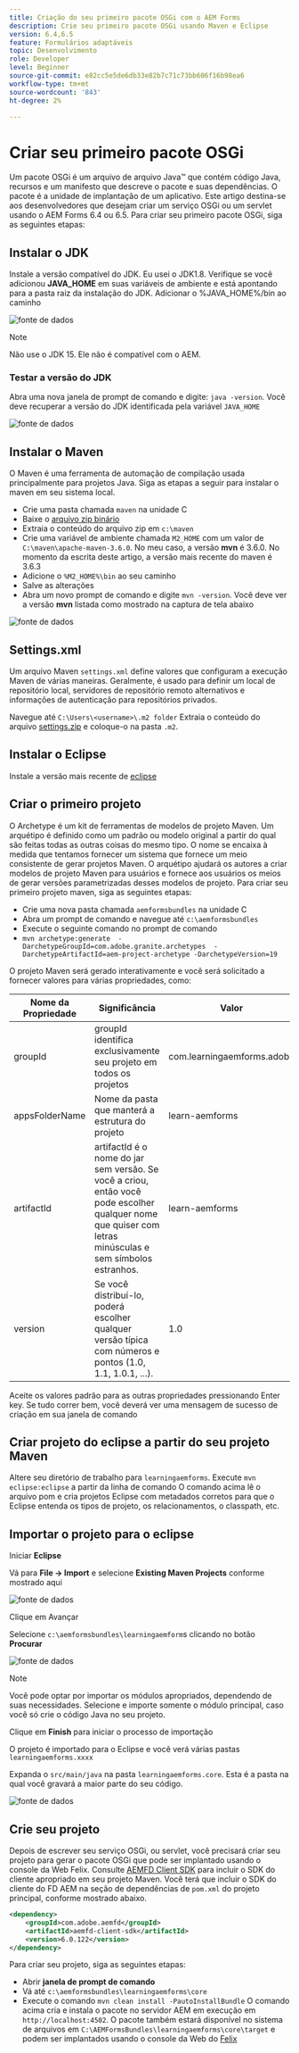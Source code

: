 ```yaml
---
title: Criação do seu primeiro pacote OSGi com o AEM Forms
description: Crie seu primeiro pacote OSGi usando Maven e Eclipse
version: 6.4,6.5
feature: Formulários adaptáveis
topic: Desenvolvimento
role: Developer
level: Beginner
source-git-commit: e82cc5e5de6db33e82b7c71c73bb606f16b98ea6
workflow-type: tm+mt
source-wordcount: '843'
ht-degree: 2%

---
```



# Criar seu primeiro pacote OSGi

Um pacote OSGi é um arquivo de arquivo Java™ que contém código Java, recursos e um manifesto que descreve o pacote e suas dependências. O pacote é a unidade de implantação de um aplicativo. Este artigo destina-se aos desenvolvedores que desejam criar um serviço OSGi ou um servlet usando o AEM Forms 6.4 ou 6.5. Para criar seu primeiro pacote OSGi, siga as seguintes etapas:


## Instalar o JDK

Instale a versão compatível do JDK. Eu usei o JDK1.8. Verifique se você adicionou **JAVA_HOME** em suas variáveis de ambiente e está apontando para a pasta raiz da instalação do JDK.
Adicionar o %JAVA_HOME%/bin ao caminho

![fonte de dados](assets/java-home.JPG)

>[!NOTE]
> Não use o JDK 15. Ele não é compatível com o AEM.

### Testar a versão do JDK

Abra uma nova janela de prompt de comando e digite: `java -version`. Você deve recuperar a versão do JDK identificada pela variável `JAVA_HOME`

![fonte de dados](assets/java-version.JPG)

## Instalar o Maven

O Maven é uma ferramenta de automação de compilação usada principalmente para projetos Java. Siga as etapas a seguir para instalar o maven em seu sistema local.

* Crie uma pasta chamada `maven` na unidade C
* Baixe o [arquivo zip binário](http://maven.apache.org/download.cgi)
* Extraia o conteúdo do arquivo zip em `c:\maven`
* Crie uma variável de ambiente chamada `M2_HOME` com um valor de `C:\maven\apache-maven-3.6.0`. No meu caso, a versão **mvn** é 3.6.0. No momento da escrita deste artigo, a versão mais recente do maven é 3.6.3
* Adicione o `%M2_HOME%\bin` ao seu caminho
* Salve as alterações
* Abra um novo prompt de comando e digite `mvn -version`. Você deve ver a versão **mvn** listada como mostrado na captura de tela abaixo

![fonte de dados](assets/mvn-version.JPG)

## Settings.xml

Um arquivo Maven `settings.xml` define valores que configuram a execução Maven de várias maneiras. Geralmente, é usado para definir um local de repositório local, servidores de repositório remoto alternativos e informações de autenticação para repositórios privados.

Navegue até `C:\Users\<username>\.m2 folder`
Extraia o conteúdo do arquivo [settings.zip](assets/settings.zip) e coloque-o na pasta `.m2`.

## Instalar o Eclipse

Instale a versão mais recente de [eclipse](https://www.eclipse.org/downloads/)

## Criar o primeiro projeto

O Archetype é um kit de ferramentas de modelos de projeto Maven. Um arquétipo é definido como um padrão ou modelo original a partir do qual são feitas todas as outras coisas do mesmo tipo. O nome se encaixa à medida que tentamos fornecer um sistema que fornece um meio consistente de gerar projetos Maven. O arquétipo ajudará os autores a criar modelos de projeto Maven para usuários e fornece aos usuários os meios de gerar versões parametrizadas desses modelos de projeto.
Para criar seu primeiro projeto maven, siga as seguintes etapas:

* Crie uma nova pasta chamada `aemformsbundles` na unidade C
* Abra um prompt de comando e navegue até `c:\aemformsbundles`
* Execute o seguinte comando no prompt de comando
* `mvn archetype:generate  -DarchetypeGroupId=com.adobe.granite.archetypes  -DarchetypeArtifactId=aem-project-archetype -DarchetypeVersion=19`

O projeto Maven será gerado interativamente e você será solicitado a fornecer valores para várias propriedades, como:

| Nome da Propriedade | Significância | Valor |
------------------------|---------------------------------------|---------------------
| groupId | groupId identifica exclusivamente seu projeto em todos os projetos | com.learningaemforms.adobe |
| appsFolderName | Nome da pasta que manterá a estrutura do projeto | learn-aemforms |
| artifactId | artifactId é o nome do jar sem versão. Se você a criou, então você pode escolher qualquer nome que quiser com letras minúsculas e sem símbolos estranhos. | learn-aemforms |
| version | Se você distribuí-lo, poderá escolher qualquer versão típica com números e pontos (1.0, 1.1, 1.0.1, ...). | 1.0 |

Aceite os valores padrão para as outras propriedades pressionando Enter key.
Se tudo correr bem, você deverá ver uma mensagem de sucesso de criação em sua janela de comando

## Criar projeto do eclipse a partir do seu projeto Maven

Altere seu diretório de trabalho para `learningaemforms`.
Execute `mvn eclipse:eclipse` a partir da linha de comando
O comando acima lê o arquivo pom e cria projetos Eclipse com metadados corretos para que o Eclipse entenda os tipos de projeto, os relacionamentos, o classpath, etc.

## Importar o projeto para o eclipse

Iniciar **Eclipse**

Vá para **File -> Import** e selecione **Existing Maven Projects** conforme mostrado aqui

![fonte de dados](assets/import-mvn-project.JPG)

Clique em Avançar

Selecione `c:\aemformsbundles\learningaemform`s clicando no botão **Procurar**

![fonte de dados](assets/select-mvn-project.JPG)

>[!NOTE]
>Você pode optar por importar os módulos apropriados, dependendo de suas necessidades. Selecione e importe somente o módulo principal, caso você só crie o código Java no seu projeto.

Clique em **Finish** para iniciar o processo de importação

O projeto é importado para o Eclipse e você verá várias pastas `learningaemforms.xxxx`

Expanda o `src/main/java` na pasta `learningaemforms.core`. Esta é a pasta na qual você gravará a maior parte do seu código.

![fonte de dados](assets/learning-core.JPG)

## Crie seu projeto




Depois de escrever seu serviço OSGi, ou servlet, você precisará criar seu projeto para gerar o pacote OSGi que pode ser implantado usando o console da Web Felix. Consulte [AEMFD Client SDK](https://repo.adobe.com/nexus/content/groups/public/com/adobe/aemfd/aemfd-client-sdk-) para incluir o SDK do cliente apropriado em seu projeto Maven. Você terá que incluir o SDK do cliente do FD AEM na seção de dependências de `pom.xml` do projeto principal, conforme mostrado abaixo.





```xml
<dependency>
    <groupId>com.adobe.aemfd</groupId>
    <artifactId>aemfd-client-sdk</artifactId>
    <version>6.0.122</version>
</dependency>
```

Para criar seu projeto, siga as seguintes etapas:

* Abrir **janela de prompt de comando**
* Vá até `c:\aemformsbundles\learningaemforms\core`
* Execute o comando `mvn clean install -PautoInstallBundle`
O comando acima cria e instala o pacote no servidor AEM em execução em `http://localhost:4502`. O pacote também estará disponível no sistema de arquivos em
   `C:\AEMFormsBundles\learningaemforms\core\target` e podem ser implantados usando o console da Web do  [Felix](http://localhost:4502/system/console/bundles)
